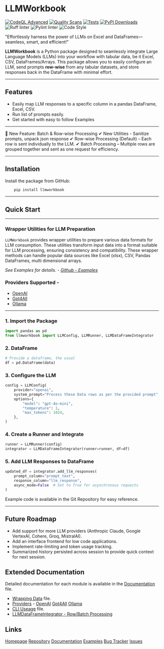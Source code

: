 # **LLMWorkbook**

[![CodeQL Advanced](https://github.com/aryadhruv/LLMWorkbook/actions/workflows/codeql.yml/badge.svg)](https://github.com/aryadhruv/LLMWorkbook/actions/workflows/codeql.yml)
[![Quality Scans](https://github.com/aryadhruv/LLMWorkbook/actions/workflows/Quality%20Check.yml/badge.svg)](https://github.com/aryadhruv/LLMWorkbook/actions/workflows/Quality%20Check.yml)
[![Tests](https://github.com/aryadhruv/LLMWorkbook/actions/workflows/test.yml/badge.svg)](https://github.com/aryadhruv/LLMWorkbook/actions/workflows/test.yml)
[![PyPI Downloads](https://static.pepy.tech/badge/llmworkbook)](https://pepy.tech/projects/llmworkbook)
<img src="https://img.shields.io/endpoint?url=https://raw.githubusercontent.com/astral-sh/ruff/main/assets/badge/v2.json" alt="Ruff linter" href="https://github.com/astral-sh/ruff" />
<img src="https://img.shields.io/badge/linting-pylint-yellowgreen" alt="Pylint linter" href="https://github.com/pylint-dev/pylint" />  <img src="https://img.shields.io/badge/code%20style-black-000000.svg" alt="Code Style" href="https://github.com/ambv/black" />

"Effortlessly harness the power of LLMs on Excel and DataFrames—seamless, smart, and efficient!"

**LLMWorkbook** is a Python package designed to seamlessly integrate Large Language Models (LLMs) into your workflow with tabular data, be it Excel, CSV, DataFrames/Arrays. This package allows you to easily configure an LLM, send prompts **row-wise** from any tabular datasets, and store responses back in the DataFrame with minimal effort.

---

## **Features**
- Easily map LLM responses to a specific column in a pandas DataFrame, Excel, CSV.
- Run list of prompts easily.
- Get started with easy to follow Examples


---

🚀 New Feature: Batch & Row-wise Processing
✔ New Utilities - Sanitize prompts, unpack json response
✔ Row-wise Processing (Default) – Each row is sent individually to the LLM.
✔ Batch Processing – Multiple rows are grouped together and sent as one request for efficiency.

---

## **Installation**

Install the package from GitHub:

```bash
    pip install llmworkbook
```

---

## **Quick Start**

---

### **Wrapper Utilities for LLM Preparation**

`LLMWorkbook` provides wrapper utilities to prepare various data formats for LLM consumption. These utilities transform input data into a format suitable for LLM processing, ensuring consistency and compatibility.
These wrapper methods can handle popular data sources like Excel (xlsx), CSV, Pandas DataFrames, multi dimensional arrays.

*See Examples for details. - [Github - Examples](https://github.com/aryadhruv/LLMWorkbook/tree/main/Examples)*

### Providers Supported -
* [OpenAI](docs/Providers/OpenAI.md)
* [Gpt4All](docs/Providers/Gpt4All.md)
* [Ollama](docs/Providers/Ollama.md)


---

### **1. Import the Package**

```python
import pandas as pd
from llmworkbook import LLMConfig, LLMRunner, LLMDataFrameIntegrator
```

### **2. DataFrame**

```python
# Provide a dataframe, the usual
df = pd.DataFrame(data)
```

### **3. Configure the LLM**

```python
config = LLMConfig(
    provider="openai",
    system_prompt="Process these Data rows as per the provided prompt",
    options={
        "model": "gpt-4o-mini",
        "temperature": 1,
        "max_tokens": 1024,
    },
)
```

### **4. Create a Runner and Integrate**

```python
runner = LLMRunner(config)
integrator = LLMDataFrameIntegrator(runner=runner, df=df)
```

### **5. Add LLM Responses to DataFrame**

```python
updated_df = integrator.add_llm_responses(
    prompt_column="prompt_text",
    response_column="llm_response",
    async_mode=False  # Set to True for asynchronous requests
)

```

Example code is available in the Git Repository for easy reference.

---
## **Future Roadmap**

- Add support for more LLM providers (Anthropic Claude, Google VertexAI, Cohere, Groq, MistralAI).
- Add an interface frontend for low code applications.
- Implement rate-limiting and token usage tracking.
- Summarized history persisted across session to provide quick context for next session.


## Extended Documentation

Detailed documentation for each module is available in the [Documentation](docs) file.
- [Wrapping Data](docs/wrapping.md) file.
- [Providers](docs/Providers/) -
    [OpenAI](docs/Providers/OpenAI.md)
    [Gpt4All](docs/Providers/Gpt4All.md)
    [Ollama](docs/Providers/Ollama.md)
- [CLI Useage](docs/CLI%20Usage.md) file.
- [LLMDataFrameIntegrator - Row/Batch Processing](docs/Batch%20and%20Row%20Processing.md)



## **Links**

[Homepage](https://github.com/aryadhruv/LLMWorkbook)
[Repository](https://github.com/aryadhruv/LLMWorkbook)
[Documentation](https://github.com/aryadhruv/LLMWorkbook/tree/main/docs)
[Examples](https://github.com/aryadhruv/LLMWorkbook/tree/main/Examples)
[Bug Tracker](https://github.com/aryadhruv/LLMWorkbook/issues)
[Issues](https://github.com/aryadhruv/LLMWorkbook/issues)


